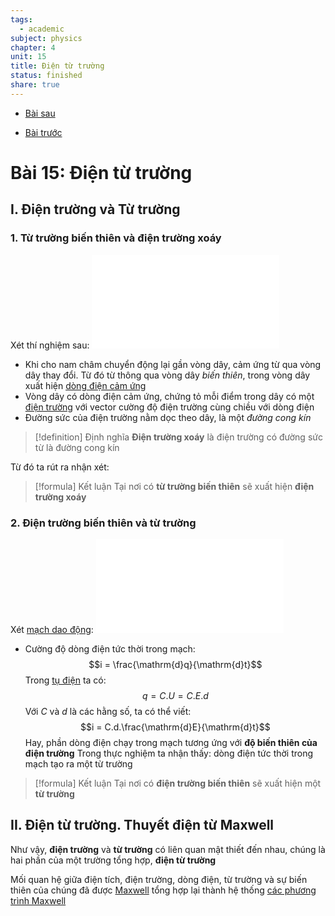 ```yaml
---
tags:
  - academic
subject: physics
chapter: 4
unit: 15
title: Điện từ trường
status: finished
share: true
---
```




- [Bài sau](./VL1217%20-%20S%C3%B3ng%20%C4%91i%E1%BB%87n%20t%E1%BB%AB.md)


- [Bài trước](./VL1215%20-%20M%E1%BA%A1ch%20dao%20%C4%91%E1%BB%99ng.md)


# Bài 15: Điện từ trường
## I. Điện trường và Từ trường
### 1. Từ trường biến thiên và điện trường xoáy
Xét thí nghiệm sau:
![tu_truong_dien_truong_xoay.excalidraw](tu_truong_dien_truong_xoay.excalidraw.md)
- Khi cho nam châm chuyển động lại gần vòng dây, cảm ứng từ qua vòng dây thay đổi. Từ đó từ thông qua vòng dây _biến thiên_, trong vòng dây xuất hiện [dòng điện cảm ứng](ch5_u19_cam_ung_dien_tu.md)
- Vòng dây có dòng điện cảm ứng, chứng tỏ mỗi điểm trong dây có một [điện trường](ch1_u3_dien_truong.md) với vector cường độ điện trường cùng chiều với dòng điện
- Đường sức của điện trường nằm dọc theo dây, là một _đường cong kín_
>[!definition] Định nghĩa
>**Điện trường xoáy** là điện trường có đường sức từ là đường cong kín


Từ đó ta rút ra nhận xét:
>[!formula] Kết luận
>Tại nơi có **từ trường biến thiên** sẽ xuất hiện **điện trường xoáy**

### 2. Điện trường biến thiên và từ trường
Xét [mạch dao động](./VL1215%20-%20M%E1%BA%A1ch%20dao%20%C4%91%E1%BB%99ng.md):
![../../../../500_Media/Excalidraw/mach_dao_dong.excalidraw](mach_dao_dong.excalidraw.md)
- Cường độ dòng điện tức thời trong mạch:
$$i = \frac{\mathrm{d}q}{\mathrm{d}t}$$
Trong [tụ điện](ch1_u6_tu_dien.md) ta có:
$$q = C.U = C.E.d$$
Với $C$ và $d$ là các hằng số, ta có thể viết:
$$i = C.d.\frac{\mathrm{d}E}{\mathrm{d}t}$$
Hay, phần dòng điện chạy trong mạch tương ứng với **độ biến thiên của điện trường**
Trong thực nghiệm ta nhận thấy: dòng điện tức thời trong mạch tạo ra một từ trường

>[!formula] Kết luận
>Tại nơi có **điện trường biến thiên** sẽ xuất hiện một **từ trường**

## II. Điện từ trường. Thuyết điện từ Maxwell

Như vậy, **điện trường** và **từ trường** có liên quan mật thiết đến nhau, chúng là hai phần của một trường tổng hợp, **điện từ trường**

Mối quan hệ giữa điện tích, điện trường, dòng điện, từ trường và sự biến thiên của chúng đã được [Maxwell](https://vi.wikipedia.org/wiki/James_Clerk_Maxwell) tổng hợp lại thành hệ thống [các phương trình Maxwell](https://en.wikipedia.org/wiki/Maxwell%27s_equations)
